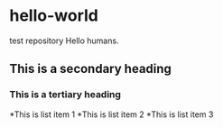 # hello-world
test repository
Hello humans.
## This is a secondary heading
### This is a tertiary heading
*This is list item 1
*This is list item 2
*This is list item 3

